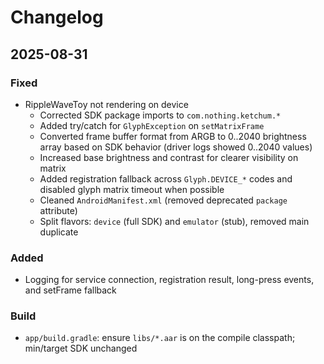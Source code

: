 # Changelog

## 2025-08-31

### Fixed
- RippleWaveToy not rendering on device
  - Corrected SDK package imports to `com.nothing.ketchum.*`
  - Added try/catch for `GlyphException` on `setMatrixFrame`
  - Converted frame buffer format from ARGB to 0..2040 brightness array based on SDK behavior (driver logs showed 0..2040 values)
  - Increased base brightness and contrast for clearer visibility on matrix
  - Added registration fallback across `Glyph.DEVICE_*` codes and disabled glyph matrix timeout when possible
  - Cleaned `AndroidManifest.xml` (removed deprecated `package` attribute)
  - Split flavors: `device` (full SDK) and `emulator` (stub), removed main duplicate

### Added
- Logging for service connection, registration result, long-press events, and setFrame fallback

### Build
- `app/build.gradle`: ensure `libs/*.aar` is on the compile classpath; min/target SDK unchanged


